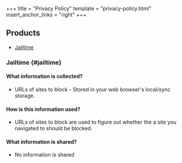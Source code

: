 +++
title = "Privacy Policy"
template = "privacy-policy.html"
insert_anchor_links = "right"
+++

## Products

- [Jailtime](#jailtime)

### Jailtime {#jailtime}

#### What information is collected?

- URLs of sites to block - Stored in your web browser's local/sync storage.

#### How is this information used?

- URLs of sites to block are used to figure out whether the a site you navigated to should be blocked.

#### What information is shared?

- No information is shared

